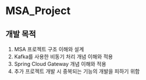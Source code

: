 # MSA_Project

## 개발 목적

1. MSA 프로젝트 구조 이해와 설계
2. Kafka를 사용한 비동기 처리 개념 이해와 적용
3. Spring Cloud Gateway 개념 이해와 적용
4. 추가 프로젝트 개발 시 중복되는 기능의 개발을 피하기 위함
